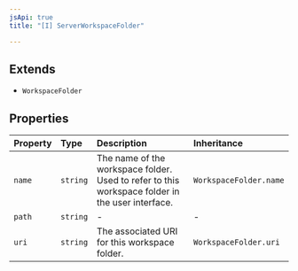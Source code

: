```yaml
---
jsApi: true
title: "[I] ServerWorkspaceFolder"

---
```

## Extends

- `WorkspaceFolder`

## Properties

| Property | Type | Description | Inheritance |
| :------ | :------ | :------ | :------ |
| `name` | `string` | The name of the workspace folder. Used to refer to this<br />workspace folder in the user interface. | `WorkspaceFolder.name` |
| `path` | `string` | - | - |
| `uri` | `string` | The associated URI for this workspace folder. | `WorkspaceFolder.uri` |
